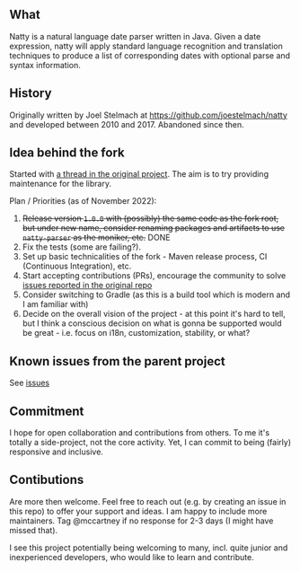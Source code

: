 ## What

Natty is a natural language date parser written in Java.  Given a date
expression, natty will apply standard language recognition and translation
techniques to produce a list of corresponding dates with optional parse and
syntax information.

## History

Originally written by Joel Stelmach at https://github.com/joestelmach/natty and developed between 2010 and 2017. Abandoned since then.

## Idea behind the fork

Started with [a thread in the original project](https://github.com/joestelmach/natty/issues/274). The aim is to try providing maintenance for the library.

Plan / Priorities (as of November 2022):

1. ~~Release version `1.0.0` with (possibly) the same code as the fork root, but under new name, consider renaming packages and artifacts to use `natty-parser` as the moniker, etc.~~
DONE
2. Fix the tests (some are failing?).
3. Set up basic technicalities of the fork - Maven release process, CI (Continuous Integration), etc. 
4. Start accepting contributions (PRs), encourage the community to solve [issues reported in the original repo](https://github.com/joestelmach/natty/issues)
5. Consider switching to Gradle (as this is a build tool which is modern and I am familiar with)
6. Decide on the overall vision of the project - at this point it's hard to tell, but I think a conscious decision on what is gonna be supported would be
great - i.e. focus on i18n, customization, stability, or what?

## Known issues from the parent project

See [issues](issues.md)

## Commitment

I hope for open collaboration and contributions from others. To me it's totally a side-project, not the core activity. Yet, I can commit to being (fairly) responsive and inclusive.

## Contibutions

Are more then welcome. Feel free to reach out (e.g. by creating an issue in this repo) to offer your support and ideas. I am happy to include more
maintainers. Tag @mccartney if no response for 2-3 days (I might have missed that).

I see this project potentially being welcoming to many, incl. quite junior and inexperienced developers, who would like to learn and contribute.
